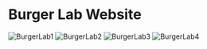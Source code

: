 # Burger Lab Website

![BurgerLab1](https://user-images.githubusercontent.com/114625102/211351049-2bc85390-65e5-4d45-8a8a-90a73fced78e.png)
![BurgerLab2](https://user-images.githubusercontent.com/114625102/211351060-78a8824e-5670-4621-95b0-cf85872adf50.png)
![BurgerLab3](https://user-images.githubusercontent.com/114625102/211351067-a4112b5b-1c67-43db-bb4a-0ce69881b757.png)
![BurgerLab4](https://user-images.githubusercontent.com/114625102/211351110-532c0f86-c08d-4dc4-82c5-896be8c7bfd2.png)
